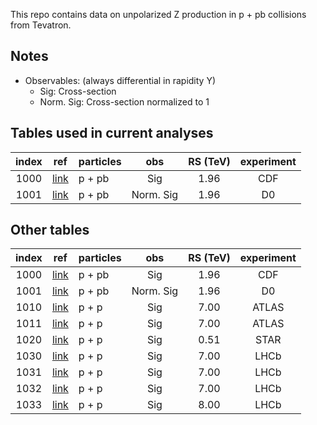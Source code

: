 This repo contains data on unpolarized Z production in p + pb collisions from Tevatron.

## Notes

* Observables: (always differential in rapidity Y) 
  * Sig:        Cross-section
  * Norm. Sig:  Cross-section normalized to 1

## Tables used in current analyses

| index | ref                    | particles | obs        | RS (TeV)  | experiment   |
| :--:  | :--:                   | :--       | :--:       | :--:      | :--:         |
| 1000  | [link][ref1000]        | p + pb    | Sig        | 1.96      | CDF          |
| 1001  | [link][ref1001]        | p + pb    | Norm. Sig  | 1.96      | D0           |

## Other tables

| index | ref                    | particles | obs        | RS (TeV)  | experiment   |
| :--:  | :--:                   | :--       | :--:       | :--:      | :--:         |
| 1000  | [link][ref1000]        | p + pb    | Sig        | 1.96      | CDF          |
| 1001  | [link][ref1001]        | p + pb    | Norm. Sig  | 1.96      | D0           |
| 1010  | [link][ref1010]        | p + p     | Sig        | 7.00      | ATLAS        |
| 1011  | [link][ref1011]        | p + p     | Sig        | 7.00      | ATLAS        |
| 1020  | [link][ref1020]        | p + p     | Sig        | 0.51      | STAR         |
| 1030  | [link][ref1030]        | p + p     | Sig        | 7.00      | LHCb         |
| 1031  | [link][ref1031]        | p + p     | Sig        | 7.00      | LHCb         |
| 1032  | [link][ref1032]        | p + p     | Sig        | 7.00      | LHCb         |
| 1033  | [link][ref1033]        | p + p     | Sig        | 8.00      | LHCb         |



[ref1000]: https://inspirehep.net/literature/856131
[ref1001]: https://inspirehep.net/literature/744624
[ref1010]: https://inspirehep.net/literature/928289
[ref1011]: https://inspirehep.net/literature/1502620
[ref1020]: https://inspirehep.net/literature/1829350
[ref1030]: https://inspirehep.net/literature/1107729
[ref1031]: https://inspirehep.net/literature/1208102
[ref1032]: https://inspirehep.net/literature/1373300
[ref1033]: https://inspirehep.net/literature/1406555










